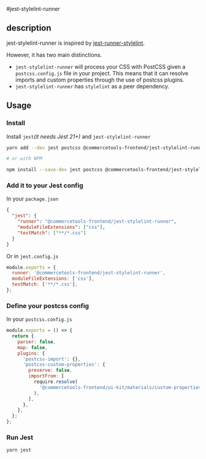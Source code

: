 #jest-stylelint-runner

## description

jest-stylelint-runner is inspired by [jest-runner-stylelint](https://github.com/keplersj/jest-runner-stylelint).

However, it has two main distinctions.

- `jest-stylelint-runner` will process your CSS with PostCSS given a `postcss.config.js` file in your project. This means that it can resolve imports and custom properties through the use of postcss plugins.
- `jest-stylelint-runner` has `stylelint` as a peer dependency.

## Usage

### Install

Install `jest`_(it needs Jest 21+)_ and `jest-stylelint-runner`

```bash
yarn add --dev jest postcss @commercetools-frontend/jest-stylelint-runner

# or with NPM

npm install --save-dev jest postcss @commercetools-frontend/jest-stylelint-runner
```

### Add it to your Jest config

In your `package.json`

```json
{
  "jest": {
    "runner": "@commercetools-frontend/jest-stylelint-runner",
    "moduleFileExtensions": ["css"],
    "testMatch": ["**/*.css"]
  }
}
```

Or in `jest.config.js`

```js
module.exports = {
  runner: '@commercetools-frontend/jest-stylelint-runner',
  moduleFileExtensions: ['css'],
  testMatch: ['**/*.css'],
};
```

### Define your postcss config

In your `postcss.config.js`

```js
module.exports = () => {
  return {
    parser: false,
    map: false,
    plugins: {
      'postcss-import': {},
      'postcss-custom-properties': {
        preserve: false,
        importFrom: [
          require.resolve(
            '@commercetools-frontend/ui-kit/materials/custom-properties.css'
          ),
        ],
      },
    },
  };
};
```

### Run Jest

```bash
yarn jest
```
